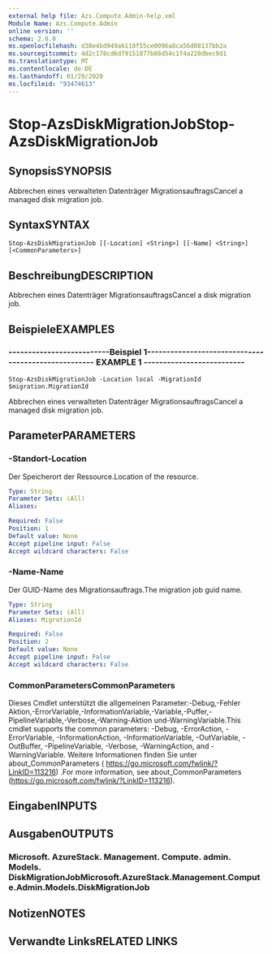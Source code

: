```yaml
---
external help file: Azs.Compute.Admin-help.xml
Module Name: Azs.Compute.Admin
online version: ''
schema: 2.0.0
ms.openlocfilehash: d38e4bd949a6118f55ce0096a8ca56d08137bb2a
ms.sourcegitcommit: 4d2c178cd6df9151877b08d54c1f4a228dbec9d1
ms.translationtype: MT
ms.contentlocale: de-DE
ms.lasthandoff: 01/29/2020
ms.locfileid: "93474613"
---
```

# <span data-ttu-id="9d60a-101">Stop-AzsDiskMigrationJob</span><span class="sxs-lookup"><span data-stu-id="9d60a-101">Stop-AzsDiskMigrationJob</span></span>

## <span data-ttu-id="9d60a-102">Synopsis</span><span class="sxs-lookup"><span data-stu-id="9d60a-102">SYNOPSIS</span></span>
<span data-ttu-id="9d60a-103">Abbrechen eines verwalteten Datenträger Migrationsauftrags</span><span class="sxs-lookup"><span data-stu-id="9d60a-103">Cancel a managed disk migration job.</span></span>

## <span data-ttu-id="9d60a-104">Syntax</span><span class="sxs-lookup"><span data-stu-id="9d60a-104">SYNTAX</span></span>

```
Stop-AzsDiskMigrationJob [[-Location] <String>] [[-Name] <String>] [<CommonParameters>]
```

## <span data-ttu-id="9d60a-105">Beschreibung</span><span class="sxs-lookup"><span data-stu-id="9d60a-105">DESCRIPTION</span></span>
<span data-ttu-id="9d60a-106">Abbrechen eines Datenträger Migrationsauftrags</span><span class="sxs-lookup"><span data-stu-id="9d60a-106">Cancel a disk migration job.</span></span>

## <span data-ttu-id="9d60a-107">Beispiele</span><span class="sxs-lookup"><span data-stu-id="9d60a-107">EXAMPLES</span></span>

### <span data-ttu-id="9d60a-108">--------------------------Beispiel 1--------------------------</span><span class="sxs-lookup"><span data-stu-id="9d60a-108">-------------------------- EXAMPLE 1 --------------------------</span></span>
```
Stop-AzsDiskMigrationJob -Location local -MigrationId $migration.MigrationId
```

<span data-ttu-id="9d60a-109">Abbrechen eines verwalteten Datenträger Migrationsauftrags</span><span class="sxs-lookup"><span data-stu-id="9d60a-109">Cancel a managed disk migration job.</span></span>

## <span data-ttu-id="9d60a-110">Parameter</span><span class="sxs-lookup"><span data-stu-id="9d60a-110">PARAMETERS</span></span>

### <span data-ttu-id="9d60a-111">-Standort</span><span class="sxs-lookup"><span data-stu-id="9d60a-111">-Location</span></span>
<span data-ttu-id="9d60a-112">Der Speicherort der Ressource.</span><span class="sxs-lookup"><span data-stu-id="9d60a-112">Location of the resource.</span></span>

```yaml
Type: String
Parameter Sets: (All)
Aliases: 

Required: False
Position: 1
Default value: None
Accept pipeline input: False
Accept wildcard characters: False
```

### <span data-ttu-id="9d60a-113">-Name</span><span class="sxs-lookup"><span data-stu-id="9d60a-113">-Name</span></span>
<span data-ttu-id="9d60a-114">Der GUID-Name des Migrationsauftrags.</span><span class="sxs-lookup"><span data-stu-id="9d60a-114">The migration job guid name.</span></span>

```yaml
Type: String
Parameter Sets: (All)
Aliases: MigrationId

Required: False
Position: 2
Default value: None
Accept pipeline input: False
Accept wildcard characters: False
```

### <span data-ttu-id="9d60a-115">CommonParameters</span><span class="sxs-lookup"><span data-stu-id="9d60a-115">CommonParameters</span></span>
<span data-ttu-id="9d60a-116">Dieses Cmdlet unterstützt die allgemeinen Parameter:-Debug,-Fehler Aktion,-ErrorVariable,-InformationVariable,-Variable,-Puffer,-PipelineVariable,-Verbose,-Warning-Aktion und-WarningVariable.</span><span class="sxs-lookup"><span data-stu-id="9d60a-116">This cmdlet supports the common parameters: -Debug, -ErrorAction, -ErrorVariable, -InformationAction, -InformationVariable, -OutVariable, -OutBuffer, -PipelineVariable, -Verbose, -WarningAction, and -WarningVariable.</span></span> <span data-ttu-id="9d60a-117">Weitere Informationen finden Sie unter about_CommonParameters ( https://go.microsoft.com/fwlink/?LinkID=113216) .</span><span class="sxs-lookup"><span data-stu-id="9d60a-117">For more information, see about_CommonParameters (https://go.microsoft.com/fwlink/?LinkID=113216).</span></span>

## <span data-ttu-id="9d60a-118">Eingaben</span><span class="sxs-lookup"><span data-stu-id="9d60a-118">INPUTS</span></span>

## <span data-ttu-id="9d60a-119">Ausgaben</span><span class="sxs-lookup"><span data-stu-id="9d60a-119">OUTPUTS</span></span>

### <span data-ttu-id="9d60a-120">Microsoft. AzureStack. Management. Compute. admin. Models. DiskMigrationJob</span><span class="sxs-lookup"><span data-stu-id="9d60a-120">Microsoft.AzureStack.Management.Compute.Admin.Models.DiskMigrationJob</span></span>

## <span data-ttu-id="9d60a-121">Notizen</span><span class="sxs-lookup"><span data-stu-id="9d60a-121">NOTES</span></span>

## <span data-ttu-id="9d60a-122">Verwandte Links</span><span class="sxs-lookup"><span data-stu-id="9d60a-122">RELATED LINKS</span></span>

